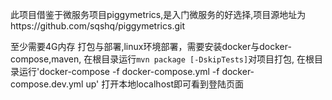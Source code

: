 此项目借鉴于微服务项目piggymetrics,是入门微服务的好选择,项目源地址为https://github.com/sqshq/piggymetrics.git

至少需要4G内存
打包与部署,linux环境部署，需要安装docker与docker-compose,maven,
在根目录运行`mvn package [-DskipTests]`对项目打包,
在根目录运行'docker-compose -f docker-compose.yml -f docker-compose.dev.yml up' 
打开本地localhost即可看到登陆页面